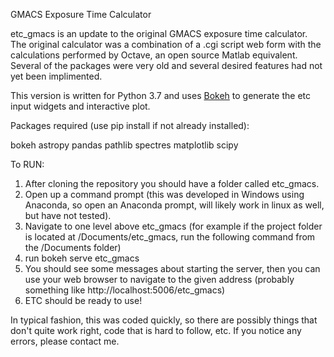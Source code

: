 GMACS Exposure Time Calculator

etc_gmacs is an update to the original GMACS exposure time calculator.  The original calculator was a combination of a .cgi script web form with the calculations performed by Octave, an open source Matlab equivalent. Several of the packages were very old and several desired features had not yet been implimented. 

This version is written for Python 3.7 and uses [Bokeh](https://bokeh.pydata.org/en/latest/) to generate the etc input widgets and interactive plot.

Packages required (use pip install if not already installed):

bokeh
astropy
pandas
pathlib
spectres
matplotlib
scipy

To RUN:

1.  After cloning the repository you should have a folder called etc_gmacs.  
2.  Open up a command prompt (this was developed in Windows using Anaconda, so open an Anaconda prompt, will likely work in linux as well, but have not tested).
3.  Navigate to one level above etc_gmacs (for example if the project folder is located at /Documents/etc_gmacs, run the following command from the /Documents folder)
4.  run bokeh serve etc_gmacs
5.  You should see some messages about starting the server, then you can use your web browser to navigate to the given address (probably something like http://localhost:5006/etc_gmacs)
6.  ETC should be ready to use!

In typical fashion, this was coded quickly, so there are possibly things that don't quite work right, code that is hard to follow, etc. If you notice any errors, please contact me.
